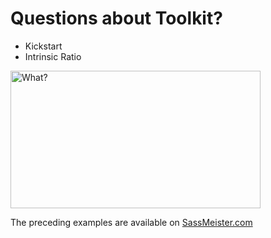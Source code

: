 # Questions about Toolkit?

<div class="mid-columns">
  <div>
    <ul>
      <li>Kickstart</li>
      <li>Intrinsic Ratio</li>
    </ul>
  </div>
  <div>
    <img src="img/confused-stargate.gif" alt="What?" width="400" height="220" />
  </div>
</div>

<p class="small">The preceding examples are available on <a target="_blank" href="http://sassmeister.com/gist/5e9e0e1181fcb81974cd">SassMeister.com</a></p>
